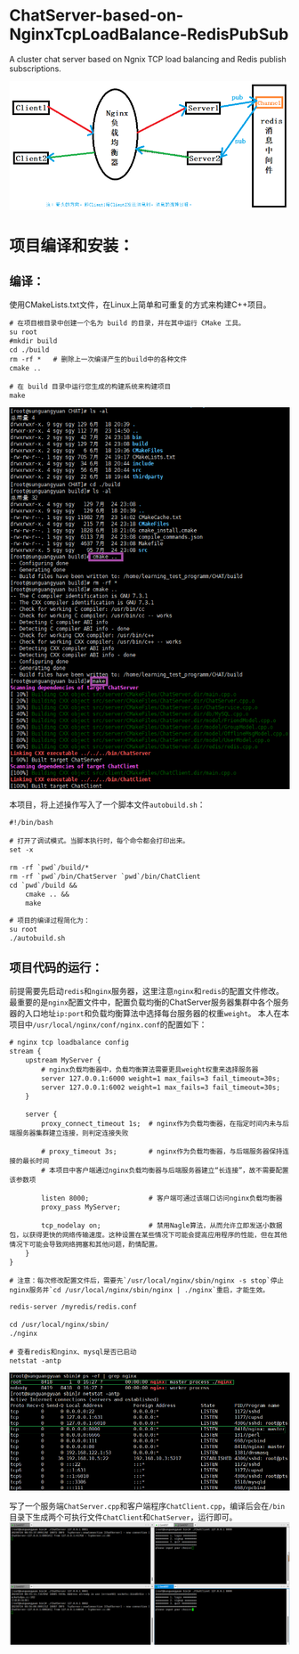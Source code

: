 # ChatServer-based-on-NginxTcpLoadBalance-RedisPubSub
A cluster chat server based on Ngnix TCP load balancing and Redis publish subscriptions.

![](./pictures/Cluster_redis_pub-sub.png)
# 项目编译和安装：

## 编译：

使用CMakeLists.txt文件，在Linux上简单和可重复的方式来构建C++项目。

```shell
# 在项目根目录中创建一个名为 build 的目录，并在其中运行 CMake 工具。
su root 
#mkdir build
cd ./build
rm -rf *   # 删除上一次编译产生的build中的各种文件
cmake ..

# 在 build 目录中运行您生成的构建系统来构建项目
make
```

![](./pictures/project_compile.png)

本项目，将上述操作写入了一个脚本文件`autobuild.sh`：

```shell
#!/bin/bash

# 打开了调试模式。当脚本执行时，每个命令都会打印出来。
set -x

rm -rf `pwd`/build/*
rm -rf `pwd`/bin/ChatServer `pwd`/bin/ChatClient
cd `pwd`/build &&
	cmake .. &&
	make
```

```shell
# 项目的编译过程简化为：
su root
./autobuild.sh
```

## 项目代码的运行：

前提需要先启动`redis`和`nginx`服务器，这里注意`nginx`和`redis`的配置文件修改。
最重要的是`nginx`配置文件中，配置负载均衡的ChatServer服务器集群中各个服务器的入口地址`ip:port`和负载均衡算法中选择每台服务器的权重`weight`。
本人在本项目中`/usr/local/nginx/conf/nginx.conf`的配置如下：
```shell
# nginx tcp loadbalance config
stream {
    upstream MyServer {
    	# nginx负载均衡器中，负载均衡算法需要更具weight权重来选择服务器
        server 127.0.0.1:6000 weight=1 max_fails=3 fail_timeout=30s;
        server 127.0.0.1:6002 weight=1 max_fails=3 fail_timeout=30s;
    }

    server {
        proxy_connect_timeout 1s;  # nginx作为负载均衡器，在指定时间内未与后端服务器集群建立连接，则判定连接失败
        
        # proxy_timeout 3s;        # nginx作为负载均衡器，与后端服务器保持连接的最长时间
        # 本项目中客户端通过nginx负载均衡器与后端服务器建立“长连接”，故不需要配置该参数项
        
        listen 8000;               # 客户端可通过该端口访问nginx负载均衡器
        proxy_pass MyServer;
        
        tcp_nodelay on;            # 禁用Nagle算法，从而允许立即发送小数据包，以获得更快的网络传输速度。这种设置在某些情况下可能会提高应用程序的性能，但在其他情况下可能会导致网络拥塞和其他问题，酌情配置。  
    }
}

# 注意：每次修改配置文件后，需要先`/usr/local/nginx/sbin/nginx -s stop`停止nginx服务并`cd /usr/local/nginx/sbin/nginx | ./nginx`重启，才能生效。
```

```shell
redis-server /myredis/redis.conf

cd /usr/local/nginx/sbin/
./nginx

# 查看redis和nginx、mysql是否已启动
netstat -antp
```
![image-20230724162827318](./pictures/image-20230724162827318.png)

写了一个服务端`ChatServer.cpp`和客户端程序`ChatClient.cpp`，编译后会在`/bin`目录下生成两个可执行文件`ChatClient`和`ChatServer`，运行即可。
![image-20230724165625087](./pictures/image-20230724165625087.png)

